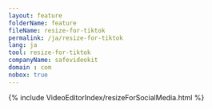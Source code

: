 ```yaml
---
layout: feature
folderName: feature
fileName: resize-for-tiktok
permalink: /ja/resize-for-tiktok
lang: ja
tool: resize-for-tiktok
companyName: safevideokit
domain : com
nobox: true
---
```


{% include VideoEditorIndex/resizeForSocialMedia.html %}

   